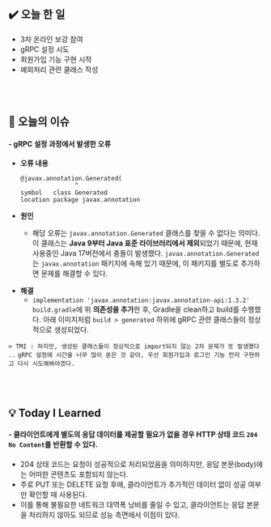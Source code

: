 <h2 id="✔️-오늘-한-일">✔️ 오늘 한 일</h2>
<ul>
<li>3차 온라인 보강 참여</li>
<li>gRPC 설정 시도</li>
<li>회원가입 기능 구현 시작</li>
<li>예외처리 관련 클래스 작성</li>
</ul>
<br />
<br />

<h2 id="👀-오늘의-이슈">👀 오늘의 이슈</h2>
<h4 id="--grpc-설정-과정에서-발생한-오류">- gRPC 설정 과정에서 발생한 오류</h4>
<ul>
<li><p><strong>오류 내용</strong>
<img alt="" src="https://velog.velcdn.com/images/ryuneng2/post/dba7be57-f2ad-4a31-9903-b08a69b7165f/image.png" /></p>
<pre><code>@javax.annotation.Generated(
               ^
symbol   class Generated
location package javax.annotation</code></pre></li>
<li><p><strong>원인</strong></p>
<ul>
<li>해당 오류는 <code>javax.annotation.Generated</code> 클래스를 찾을 수 없다는 의미다.
이 클래스는 <strong>Java 9부터 Java 표준 라이브러리에서 제외</strong>되었기 때문에, 현재 사용중인 Java 17버전에서 충돌이 발생했다.
<code>javax.annotation.Generated</code>는 <code>javax.annotation</code> 패키지에 속해 있기 때문에, 이 패키지를 별도로 추가하면 문제를 해결할 수 있다.</li>
</ul>
</li>
</ul>
<ul>
<li><strong>해결</strong><ul>
<li><code>implementation 'javax.annotation:javax.annotation-api:1.3.2'</code>
<code>build.gradle</code>에 위 <strong>의존성을 추가</strong>한 후, Gradle을 clean하고 build를 수행했다.
아래 이미지처럼 <code>build &gt; generated</code> 하위에 gRPC 관련 클래스들이 정상적으로 생성되었다.
<img alt="" src="https://velog.velcdn.com/images/ryuneng2/post/9c4fd609-a351-48d0-96a0-bd25f2e45825/image.png" /></li>
</ul>
</li>
</ul>
<p><code>&gt; TMI : 하지만, 생성된 클래스들이 정상적으로 import되지 않는 2차 문제가 또 발생했다 ..</code>
<code>gRPC 설정에 시간을 너무 많이 쏟은 것 같아, 우선 회원가입과 로그인 기능 먼저 구현하고 다시 시도해봐야겠다.</code></p>
<br />
<br />

<h2 id="💡-today-i-learned">💡 Today I Learned</h2>
<h4 id="--클라이언트에게-별도의-응답-데이터를-제공할-필요가-없을-경우-http-상태-코드-204-no-content를-반환할-수-있다">- 클라이언트에게 별도의 응답 데이터를 제공할 필요가 없을 경우 HTTP 상태 코드 <code>204 No Content</code>를 반환할 수 있다.</h4>
<ul>
<li>204 상태 코드는 요청이 성공적으로 처리되었음을 의미하지만, 응답 본문(body)에는 어떠한 콘텐츠도 포함되지 않는다.</li>
<li>주로 PUT 또는 DELETE 요청 후에, 클라이언트가 추가적인 데이터 없이 성공 여부만 확인할 때 사용된다.</li>
<li>이를 통해 불필요한 네트워크 대역폭 낭비를 줄일 수 있고, 클라이언트는 응답 본문을 처리하지 않아도 되므로 성능 측면에서 이점이 있다.</li>
</ul>